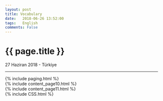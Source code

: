 ```yaml
---
layout: post
title: Vocabulary
date:   2018-06-26 13:52:00
tags:   English
comments: False
---
```


{{ page.title }}
================

<p class="meta">27 Haziran 2018 - Türkiye</p>
<hr>
{% include paging.html %}<div class="teaser clearfix">
{% include content_page10.html %}<div class="teaser clearfix">
{% include content_page11.html %}<div class="teaser clearfix">
{% include CSS.html %}



